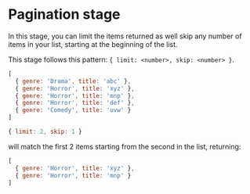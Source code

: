 # Pagination stage

In this stage, you can limit the items returned as well skip any number of items in your list, starting at the beginning of the list.

This stage follows this pattern: `{ limit: <number>, skip: <number> }`.

```js
[
  { genre: 'Drama', title: 'abc' },
  { genre: 'Horror', title: 'xyz' },
  { genre: 'Horror', title: 'mnp' },
  { genre: 'Horror', title: 'def' },
  { genre: 'Comedy', title: 'uvw' }
]
```

```js
{ limit: 2, skip: 1 }
```

will match the first 2 items starting from the second in the list, returning:

```js
[
  { genre: 'Horror', title: 'xyz' },
  { genre: 'Horror', title: 'mnp' }
]
```
